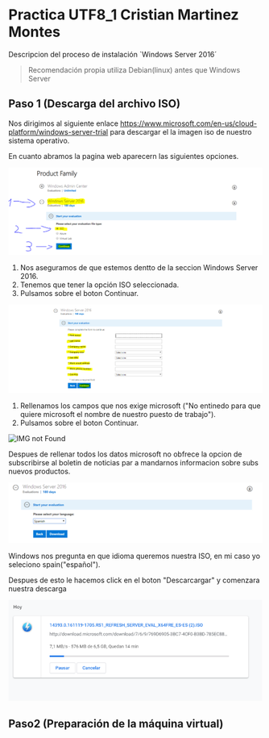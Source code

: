 # Practica UTF8_1 Cristian Martinez Montes

Descripcion del proceso de instalación `Windows Server 2016´
> Recomendación propia utiliza Debian(linux) antes que Windows Server

## Paso 1 (Descarga del archivo ISO)

Nos dirigimos al siguiente enlace <https://www.microsoft.com/en-us/cloud-platform/windows-server-trial> para descargar el la imagen iso de nuestro sistema operativo.

En cuanto abramos la pagina web aparecern las siguientes opciones.

![IMG not Found](capturas/captura1.png)

1. Nos aseguramos de que estemos dentto de la seccion Windows Server 2016.
2. Tenemos que tener la opción ISO seleccionada.
3. Pulsamos sobre el boton Continuar.

![IMG not Found](capturas/captura2.png)

1. Rellenamos los campos que nos exige microsoft ("No entinedo para que quiere microsoft el nombre de nuestro puesto de trabajo").
2. Pulsamos sobre el boton Continuar.

![IMG not Found](capturas/captura3.png)

Despues de rellenar todos los datos microsoft no obfrece la opcion de subscribirse al boletin de noticias par a mandarnos informacion sobre subs nuevos productos.

![IMG not Found](capturas/originales/captura4.png)

Windows nos pregunta en que idioma queremos nuestra ISO, en mi caso yo seleciono spain("español").
  
Despues de esto le hacemos click en el boton "Descarcargar" y comenzara nuestra descarga

![IMG not Found](capturas/originales/captura5.png)

## Paso2 (Preparación de la máquina virtual)
